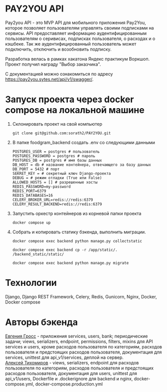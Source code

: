 # PAY2YOU API
Pay2you API - это MVP API для мобильного приложения Pay2You, которое позволяет пользователям управлять своими подписками на сервисы. API предоставляет информацию аудентифицированным пользователям о серивисах, подписках пользователя, о расходах и о кэшбеке. Так же аудентифицированный пользователь может подключить, отключить и возобновить подписку.

Разработка велась в рамках хакатона Яндекс практикум Воркшоп.
Проект получил награду "Выбор заказчика".

С документацией можно ознакомиться по адресу <https://pay2you.sytes.net/api/v1/swagger/>.
# Запуск проекта через docker compose на локальной машине
1. Склонировать проект на свой компьютер
   ```
   git clone git@github.com:sorath2/PAY2YOU.git

2. В папке foodgram_backend создать .env со следующими данными
   ```
   POSTGRES_USER = postgres # пользователь
   POSTGRES_PASSWORD = postgres # пароль
   POSTGRES_DB = postgres # имя базы данных
   DB_HOST = db # название контейнера, отвечающего за базу данных
   DB_PORT = 5432 # порт
   SEKRET_KEY = # секретный ключ Django-проекта
   DEBUG = # режим отладки (True или False)
   ALLOWED_HOSTS = [] # разрешенные хосты
   REDIS_PASSWORD=my-password
   REDIS_PORT=6379
   REDIS_DATABASES=16
   CELERY_BROKER_URL=redis://redis:6379
   CELERY_RESULT_BACKEND=redis://redis:6379
   ```
2. Запустить оркестр контейнеров из корневой папки проекта
   ```
   docker compose up
   ```
4. Cобрать и копировать статику бэкенда, выполнить миграции.
   ```
   docker compose exec backend python manage.py collectstatic

   docker compose exec backend cp -r /app/static/. /backend_static/static/

   docker compose exec backend python manage.py migrate

   ```
# Технологии
Django, Django REST Framework, Celery, Redis, Gunicorn, Nginx, Docker, Docker compose
# Авторы бэкенда
[Евгения Гросс](https://github.com/EugeniaGross/ 'Ссылка на GitHub') - приложения services, users, bank; периодические задачи; views, serializers, endpoint, permissions, filters, mixins для API services и users, кроме расходов пользователя по категориям, расходов пользователя и предстоящих расходов пользователя, документация для services, unittest для api_v1/services, деплой на сервер.<br>
[Алексей Тихомиров](<https://github.com/sorath2> 'Ссылка на GitHub') - views, serializers, endpoint для расходов пользователя по категориям, расходов пользователя и предстоящих расходов пользователя, документация для users, unittest для api_v1/users, Dockerfile и .dockerignore для backend и nginx, docker-compose.yml, docker-compose.production.yml
